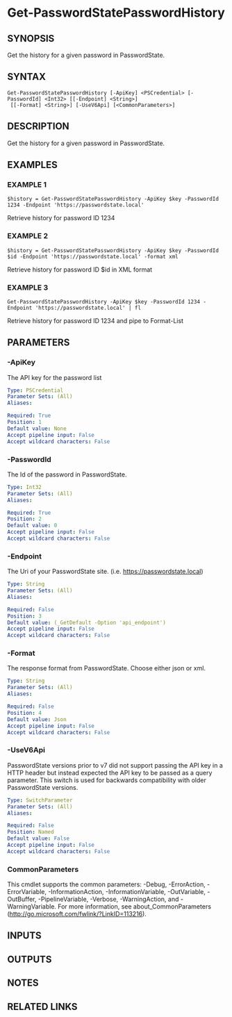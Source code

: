 ﻿---
external help file: PasswordState-help.xml
Module Name: PasswordState
online version:
schema: 2.0.0
---

# Get-PasswordStatePasswordHistory

## SYNOPSIS
Get the history for a given password in PasswordState.

## SYNTAX

```
Get-PasswordStatePasswordHistory [-ApiKey] <PSCredential> [-PasswordId] <Int32> [[-Endpoint] <String>]
 [[-Format] <String>] [-UseV6Api] [<CommonParameters>]
```

## DESCRIPTION
Get the history for a given password in PasswordState.

## EXAMPLES

### EXAMPLE 1
```
$history = Get-PasswordStatePasswordHistory -ApiKey $key -PasswordId 1234 -Endpoint 'https://passwordstate.local'
```

Retrieve history for password ID 1234

### EXAMPLE 2
```
$history = Get-PasswordStatePasswordHistory -ApiKey $key -PasswordId $id -Endpoint 'https://passwordstate.local' -format xml
```

Retrieve history for password ID $id in XML format

### EXAMPLE 3
```
Get-PasswordStatePasswordHistory -ApiKey $key -PasswordId 1234 -Endpoint 'https://passwordstate.local' | fl
```

Retrieve history for password ID 1234 and pipe to Format-List

## PARAMETERS

### -ApiKey
The API key for the password list

```yaml
Type: PSCredential
Parameter Sets: (All)
Aliases:

Required: True
Position: 1
Default value: None
Accept pipeline input: False
Accept wildcard characters: False
```

### -PasswordId
The Id of the password in PasswordState.

```yaml
Type: Int32
Parameter Sets: (All)
Aliases:

Required: True
Position: 2
Default value: 0
Accept pipeline input: False
Accept wildcard characters: False
```

### -Endpoint
The Uri of your PasswordState site.
(i.e.
https://passwordstate.local)

```yaml
Type: String
Parameter Sets: (All)
Aliases:

Required: False
Position: 3
Default value: (_GetDefault -Option 'api_endpoint')
Accept pipeline input: False
Accept wildcard characters: False
```

### -Format
The response format from PasswordState.
Choose either json or xml.

```yaml
Type: String
Parameter Sets: (All)
Aliases:

Required: False
Position: 4
Default value: Json
Accept pipeline input: False
Accept wildcard characters: False
```

### -UseV6Api
PasswordState versions prior to v7 did not support passing the API key in a HTTP header
but instead expected the API key to be passed as a query parameter.
This switch is used for 
backwards compatibility with older PasswordState versions.

```yaml
Type: SwitchParameter
Parameter Sets: (All)
Aliases:

Required: False
Position: Named
Default value: False
Accept pipeline input: False
Accept wildcard characters: False
```

### CommonParameters
This cmdlet supports the common parameters: -Debug, -ErrorAction, -ErrorVariable, -InformationAction, -InformationVariable, -OutVariable, -OutBuffer, -PipelineVariable, -Verbose, -WarningAction, and -WarningVariable. For more information, see about_CommonParameters (http://go.microsoft.com/fwlink/?LinkID=113216).

## INPUTS

## OUTPUTS

## NOTES

## RELATED LINKS
